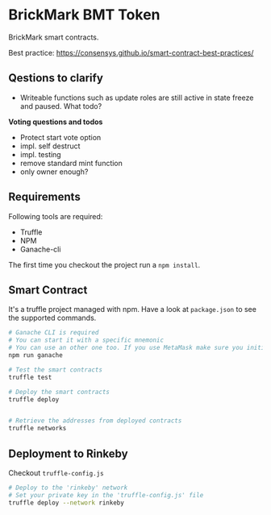 # BrickMark BMT Token

BrickMark smart contracts.

Best practice: https://consensys.github.io/smart-contract-best-practices/

## Qestions to clarify

- Writeable functions such as update roles are still active in state freeze and paused. What todo?

**Voting questions and todos**
- Protect start vote option
- impl. self destruct
- impl. testing
- remove standard mint function
- only owner enough?

## Requirements

Following tools are required:

- Truffle
- NPM
- Ganache-cli

The first time you checkout the project run a `npm install`.

## Smart Contract

It's a truffle project managed with npm. Have a look at `package.json` to see the supported commands.

```bash
# Ganache CLI is required
# You can start it with a specific mnemonic
# You can use an other one too. If you use MetaMask make sure you initialize MM with the same Mnemonic
npm run ganache

# Test the smart contracts
truffle test

# Deploy the smart contracts
truffle deploy


# Retrieve the addresses from deployed contracts
truffle networks
```

## Deployment to Rinkeby

Checkout `truffle-config.js`

```bash
# Deploy to the 'rinkeby' network
# Set your private key in the 'truffle-config.js' file
truffle deploy --network rinkeby
```